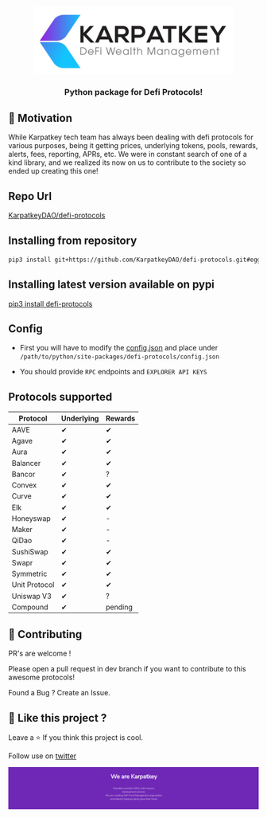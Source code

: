 
<!-- logo -->
<p align="center">
  <img width='400' src="img/logo.jpg">
</p>

<!-- tag line -->
<h3 align='center'> Python package for Defi Protocols! </h3>

## 🌻 Motivation

While Karpatkey tech team has always been dealing with defi protocols for various purposes, being it getting prices, underlying tokens, pools, rewards, alerts, fees, reporting, APRs, etc. We were in constant search of one of a kind library, and we realized its now on us to contribute to the society so ended up creating this one!


## Repo Url

[KarpatkeyDAO/defi-protocols](https://github.com/KarpatkeyDAO/defi-protocols)


## Installing from repository

```bash
pip3 install git+https://github.com/KarpatkeyDAO/defi-protocols.git#egg=defi_protocols
```

## Installing latest version available on pypi

[pip3 install defi-protocols](https://pypi.org/project/defi-protocols/0.0.1/)


## Config 

- First you will have to modify the [config.json](defi_protocols/config.json) and place under `/path/to/python/site-packages/defi-protocols/config.json`

- You should provide `RPC` endpoints and `EXPLORER API KEYS`


## Protocols supported


| Protocol      | Underlying | Rewards |
|---------------|------------|---------|
| AAVE          | ✔          | ✔       |
| Agave         | ✔          | ✔       |
| Aura          | ✔          | ✔       |
| Balancer      | ✔          | ✔       |
| Bancor        | ✔          | ?       |
| Convex        | ✔          | ✔       |
| Curve         | ✔          | ✔       |
| Elk           | ✔          | ✔       |
| Honeyswap     | ✔          | -       |
| Maker         | ✔          | -       |
| QiDao         | ✔          | -       |
| SushiSwap     | ✔          | ✔       |
| Swapr         | ✔          | ✔       |
| Symmetric     | ✔          | ✔       |
| Unit Protocol | ✔          | ✔       |
| Uniswap V3    | ✔          | ?       |
| Compound      | ✔          | pending |


## 💙 Contributing

PR's are welcome !

Please open a pull request in dev branch if you want to contribute to this awesome protocols!

Found a Bug ? Create an Issue.


## 💖 Like this project ?

Leave a ⭐ If you think this project is cool.

Follow use on [twitter](https://twitter.com/karpatkey)


<p>
  <img width='1500' src="img/baner2.png">
</p>
